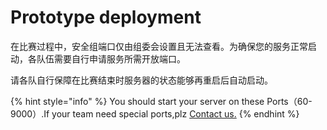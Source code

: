 # Prototype deployment

在比赛过程中，安全组端口仅由组委会设置且无法查看。为确保您的服务正常启动，各队伍需要自行申请服务所需开放端口。

请各队自行保障在比赛结束时服务器的状态能够再重启后自动启动。

{% hint style="info" %}
You should start your server on these Ports（60-9000）.If your team need special ports,plz [Contact us.](../../tech-support/online-support.md)
{% endhint %}



